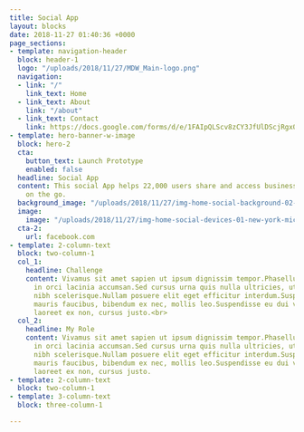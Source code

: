 ```yaml
---
title: Social App
layout: blocks
date: 2018-11-27 01:40:36 +0000
page_sections:
- template: navigation-header
  block: header-1
  logo: "/uploads/2018/11/27/MDW_Main-logo.png"
  navigation:
  - link: "/"
    link_text: Home
  - link_text: About
    link: "/about"
  - link_text: Contact
    link: https://docs.google.com/forms/d/e/1FAIpQLScv8zCY3JfUlDScjRgx0syektm9l4yw7ELvZbpRyDpGpz-URg/viewform
- template: hero-banner-w-image
  block: hero-2
  cta:
    button_text: Launch Prototype
    enabled: false
  headline: Social App
  content: This social App helps 22,000 users share and access business information
    on the go.
  background_image: "/uploads/2018/11/27/img-home-social-background-02-new-york-michael-walker-design.png"
  image:
    image: "/uploads/2018/11/27/img-home-social-devices-01-new-york-michael-walker-design.png"
  cta-2:
    url: facebook.com
- template: 2-column-text
  block: two-column-1
  col_1:
    headline: Challenge
    content: Vivamus sit amet sapien ut ipsum dignissim tempor.Phasellus sed tortor
      in orci lacinia accumsan.Sed cursus urna quis nulla ultricies, ut sollicitudin
      nibh scelerisque.Nullam posuere elit eget efficitur interdum.Suspendisse porta
      mauris faucibus, bibendum ex nec, mollis leo.Suspendisse eu dui vestibulum,
      laoreet ex non, cursus justo.<br>
  col_2:
    headline: My Role
    content: Vivamus sit amet sapien ut ipsum dignissim tempor.Phasellus sed tortor
      in orci lacinia accumsan.Sed cursus urna quis nulla ultricies, ut sollicitudin
      nibh scelerisque.Nullam posuere elit eget efficitur interdum.Suspendisse porta
      mauris faucibus, bibendum ex nec, mollis leo.Suspendisse eu dui vestibulum,
      laoreet ex non, cursus justo.
- template: 2-column-text
  block: two-column-1
- template: 3-column-text
  block: three-column-1

---
```

